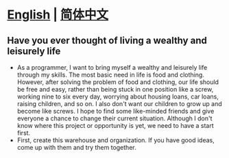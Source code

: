 # [English](README_EN.md) | [简体中文](README_ZH.md)
## Have you ever thought of living a wealthy and leisurely life
- As a programmer, I want to bring myself a wealthy and leisurely life through my skills. The most basic need in life is food and clothing. However, after solving the problem of food and clothing, our life should be free and easy, rather than being stuck in one position like a screw, working nine to six every day, worrying about housing loans, car loans, raising children, and so on. I also don't want our children to grow up and become like screws. I hope to find some like-minded friends and give everyone a chance to change their current situation. Although I don't know where this project or opportunity is yet, we need to have a start first.
- First, create this warehouse and organization. If you have good ideas, come up with them and try them together.

